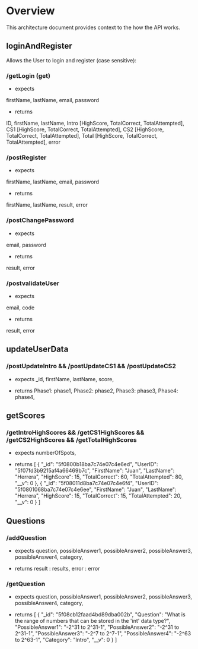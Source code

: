 # Overview

This architecture document provides context to the how the API works.

## loginAndRegister

Allows the User to login and register (case sensitive):

### /getLogin (get)
* expects

firstName,
lastName,
email,
password

* returns

ID,
firstName,
lastName,
Intro [HighScore, TotalCorrect, TotalAttempted],
CS1 [HighScore, TotalCorrect, TotalAttempted],
CS2 [HighScore, TotalCorrect, TotalAttempted],
Total [HighScore, TotalCorrect, TotalAttempted],
error

### /postRegister

* expects

firstName,
lastName,
email,
password

* returns

firstName,
lastName,
result,
error

### /postChangePassword

* expects

email,
password

* returns

result,
error

### /postvalidateUser

* expects

email,
code

* returns

result,
error

## updateUserData
### /postUpdateIntro && /postUpdateCS1 && /postUpdateCS2

* expects
_id,
firstName,
lastName,
score,

* returns
Phase1: phase1,
Phase2: phase2,
Phase3: phase3,
Phase4: phase4,

## getScores
### /getIntroHighScores && /getCS1HighScores && /getCS2HighScores && /getTotalHighScores

* expects
numberOfSpots,

* returns
[
    {
        "_id": "5f0800b18ba7c74e07c4e6ed",
        "UserID": "5f07fd3b9215af4a66469b7c",
        "FirstName": "Juan",
        "LastName": "Herrera",
        "HighScore": 15,
        "TotalCorrect": 60,
        "TotalAttempted": 80,
        "__v": 0
    },
    {
        "_id": "5f08011d8ba7c74e07c4e6f4",
        "UserID": "5f0801068ba7c74e07c4e6ee",
        "FirstName": "Juan",
        "LastName": "Herrera",
        "HighScore": 15,
        "TotalCorrect": 15,
        "TotalAttempted": 20,
        "__v": 0
    }
]

## Questions
### /addQuestion

* expects
question,
possibleAnswer1,
possibleAnswer2,
possibleAnswer3,
possibleAnswer4,
category,

* returns
result : results,
error : error

### /getQuestion
* expects
question,
possibleAnswer1,
possibleAnswer2,
possibleAnswer3,
possibleAnswer4,
category,

* returns
[
    {
        "_id": "5f08cb12faad4bd89dba002b",
        "Question": "What is the range of numbers that can be stored in the 'int' data type?",
        "PossibleAnswer1": "-2^31 to 2^31-1",
        "PossibleAnswer2": "-2^31 to 2^31-1",
        "PossibleAnswer3": "-2^7 to 2^7-1",
        "PossibleAnswer4": "-2^63 to 2^63-1",
        "Category": "Intro",
        "__v": 0
    }
]

